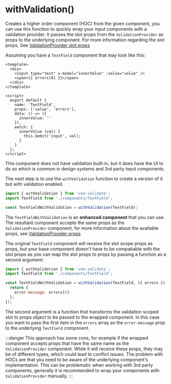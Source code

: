 # withValidation()

Creates a higher order component (HOC) from the given component, you can use this function to quickly wrap your input components with a validation provider. It passes the slot props from the `ValidationProvider` as props to the underlying component. For more information regarding the slot props, See [ValidationProvider slot props](./validation-provider.md#slot-scope-props)

Assuming you have a `TextField` component that may look like this:

```vue
<template>
  <div>
    <input type="text" v-model="innerValue" :value="value" />
    <span>{{ errors[0] }}</span>
  </div>
</template>

<script>
  export default {
    name: 'TextField',
    props: ['value', 'errors'],
    data: () => ({
      innerValue: ''
    }),
    watch: {
      innerValue (val) {
        this.$emit('input', val);
      }
    }
  };
</script>
```

This component does not have validation built-in, but it does have the UI to do so which is common in design systems and 3rd party input components.

The next step is to use the `withValidation` function to create a version of it but with validation enabled.

```js
import { withValidation } from 'vee-validate';
import TextField from './components/TextField';

const TextFieldWithValidation = withValidation(TextField);
```

The `TextFieldWithValidation` is an **enhanced component** that you can use. The resultant component accepts the same props as the `ValidationProvider` component, for more information about the available props, see [ValidationProvider props](./validation-provider.md#props)

The original `TextField` component will receive the slot scope props as props, but your base component doesn't have to be compatiable with the slot props as you can map the slot props to props by passing a function as a second argument:

```js
import { withValidation } from 'vee-validate';
import TextField from './components/TextField';

const TextFieldWithValidation = withValidation(TextField, ({ errors }) => {
  return {
    error-message: errors[0]
  };
});
```

The second argument is a function that transforms the validation scoped slot to props object to be passed to the wrapped component. In this case you want to pass the first item in the `errors` array as the `error-message` prop to the underlying `TextField` component.

:::danger
This approach has some cons, for example if the wrapped component accepts props that have the same name as the `ValidationProvider` component. While it will receive these props, they may be of different types, which could lead to conflict issues. The problem with HOCs are that you need to be aware of the underlying component's implementation. This can be problematic when working with 3rd party components, generally it is recommended to wrap your components with `ValidationProvider` manually.
:::
